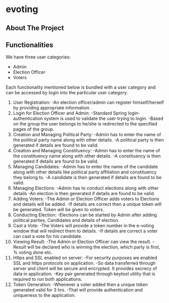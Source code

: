# evoting

## About The Project
## Functionalities

We have three user categories:

- Admin
- Election Officer
- Voters

Each functionality mentioned below is bundled with a user category and can be accessed by login into the particular user category.

1. User Registration:
    -An election officer/admin can register himself/herself by providing appropriate information.
2. Login for Election Officer and Admin:
    -Standard Spring login-authentication system is used to validate the user trying to login.
    -Based on the group the user belongs to he/she is redirected to the specified pages of the group.
3. Creation and Managing Political Party:
    -Admin has to enter the name of the political party name along with other details.
    -A political party  is then generated if details are found to be valid.
4. Creation and Managing Constituency:
    -Admin has to enter the name of the constituency name along with other details.
    -A constituency  is then generated if details are found to be valid.
5. Managing Candidates:
    -Admin has to enter the name of the candidate along with other details like political party affiliation and constituency they belong to.
    -A candidate  is then generated if details are found to be valid.
6. Managing Elections:
    -Admin has to conduct elections  along with other details 
    -An election  is then generated if details are found to be valid.
7. Adding Voters:
    -The Admin or Election Officer adds voters to Elections and details will be added.
    -If details are correct then a unique token will be generated. Token will be given to voters.
8. Conducting Election:
    -Elections can be started by Admin after adding political parties, Candidates and details of election.
9. Cast a Vote:
    -The Voters will provide a token number in the e-voting window that will redirect them to details.
    -If details are correct a voter can cast a vote for his candidate.  
10. Viewing Result:
    -The Admin or Election Officer can view the result.
    -Result will be declared who is winning the election, which party is first, % voting done etc.
11. Https and SSL enabled on server:
    -For security purposes we enabled SSL and https protocols on application.
    -So data transferred through server and client will be secure and encrypted. It provides secrecy of data in application.
    -Key pair generated through keytool utility that is required to run both applications.
12. Token Generation:
    -Whenever a voter added then a unique token generated valid for 3 hrs.
    -That will provide authentication and uniqueness to the application.
